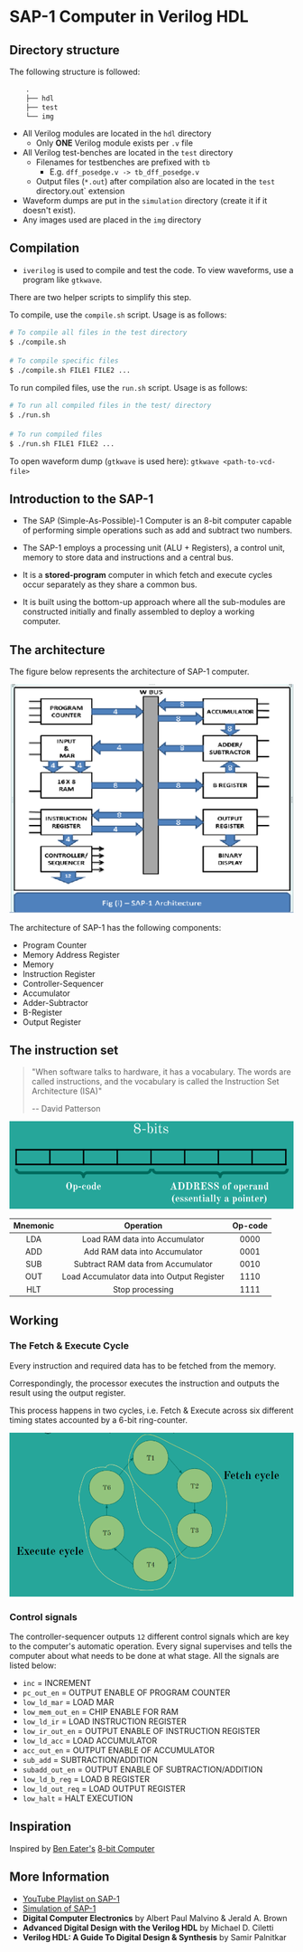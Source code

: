 # SAP-1 Computer in Verilog HDL

## Directory structure

The following structure is followed:

```
    .
    ├── hdl
    ├── test
    └── img
```

- All Verilog modules are located in the `hdl` directory
    -   Only **ONE** Verilog module exists per `.v` file
-   All Verilog test-benches are located in the `test` directory
    -   Filenames for testbenches are prefixed with `tb`
        -   E.g. `dff_posedge.v -> tb_dff_posedge.v`
    -   Output files (`*.out`) after compilation also are located in the `test` directory.out` extension
-   Waveform dumps are put in the `simulation` directory (create it if it
    doesn't exist).
- Any images used are placed in the `img` directory

## Compilation

* `iverilog` is used to compile and test the code. To view waveforms, use a program like `gtkwave`.

There are two helper scripts to simplify this step.

To compile, use the `compile.sh` script. Usage is as follows:

```sh
# To compile all files in the test directory
$ ./compile.sh

# To compile specific files
$ ./compile.sh FILE1 FILE2 ...
```

To run compiled files, use the `run.sh` script.
Usage is as follows:

```sh
# To run all compiled files in the test/ directory
$ ./run.sh

# To run compiled files
$ ./run.sh FILE1 FILE2 ...
```
To open waveform dump (`gtkwave` is used here): `gtkwave <path-to-vcd-file>`

## Introduction to the SAP-1

- The SAP (Simple-As-Possible)-1 Computer is an 8-bit computer capable of
  performing simple operations such as add and subtract two numbers.

- The SAP-1 employs a processing unit (ALU + Registers), a control unit, memory
  to store data and instructions and a central bus.

- It is a **stored-program** computer in which fetch and execute cycles occur
  separately as they share a common bus.

- It is built using the bottom-up approach where all the sub-modules are
  constructed initially and finally assembled to deploy a working computer.

## The architecture

The figure below represents the architecture of SAP-1 computer.

![SAP-1 Architecture](./img/sap_arch.png)

The architecture of SAP-1 has the following components:
* Program Counter
* Memory Address Register
* Memory
* Instruction Register
* Controller-Sequencer
* Accumulator
* Adder-Subtractor
* B-Register
* Output Register

## The instruction set

> "When software talks to hardware, it has a vocabulary. The words are called
> instructions, and the vocabulary is called the Instruction Set Architecture
> (ISA)"
>
> -- David Patterson

![Instruction](./img/instr_breakdown.png)

| Mnemonic | Operation | Op-code |
|:---:|:---:|:---:
|LDA|Load RAM data into Accumulator|0000|
|ADD|Add RAM data into Accumulator|0001|
|SUB|Subtract RAM data from Accumulator|0010|
|OUT|Load Accumulator data into Output Register|1110|
|HLT|Stop processing|1111|

## Working

### The Fetch & Execute Cycle

Every instruction and required data has to be fetched from the memory.

Correspondingly, the processor executes the instruction and outputs the result using the output register.

This process happens in two cycles, i.e. Fetch & Execute across six different timing states accounted by a 6-bit ring-counter.

![T States](./img/t_states.PNG)

### Control signals

The controller-sequencer outputs `12` different control signals which are key to the computer's automatic operation.
Every signal supervises and tells the computer about what needs to be done at what stage.
All the signals are listed below:

+ `inc` = INCREMENT
+ `pc_out_en` = OUTPUT ENABLE OF PROGRAM COUNTER
+ `low_ld_mar` = LOAD MAR
+ `low_mem_out_en` = CHIP ENABLE FOR RAM
+ `low_ld_ir` = LOAD INSTRUCTION REGISTER
+ `low_ir_out_en` = OUTPUT ENABLE OF INSTRUCTION REGISTER
+ `low_ld_acc` = LOAD ACCUMULATOR
+ `acc_out_en` = OUTPUT ENABLE OF ACCUMULATOR
+ `sub_add` = SUBTRACTION/ADDITION
+ `subadd_out_en` = OUTPUT ENABLE OF SUBTRACTION/ADDITION
+ `low_ld_b_reg` = LOAD B REGISTER
+ `low_ld_out_req` = LOAD OUTPUT REGISTER
+ `low_halt` = HALT EXECUTION

## Inspiration

Inspired by [Ben Eater's](https://www.youtube.com/user/eaterbc) [8-bit Computer](https://www.youtube.com/playlist?list=PLowKtXNTBypGqImE405J2565dvjafglHU)

## More Information

+ [YouTube Playlist on SAP-1](https://www.youtube.com/playlist?list=PLbUnUWOWn7M8QmODC1wdVhVPlP_u4FwBc)
+ [Simulation of SAP-1](https://circuitverse.org/users/3903/projects/sap-1-6896132f-12e6-416f-afb9-b986b354eda3)
+ **Digital Computer Electronics** by Albert Paul Malvino & Jerald A. Brown
+ **Advanced Digital Design with the Verilog HDL** by Michael D. Ciletti
+ **Verilog HDL: A Guide To Digital Design & Synthesis** by Samir Palnitkar
